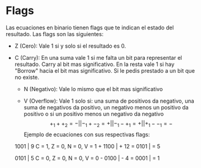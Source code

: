 # Flags

Las ecuaciones en binario tienen flags que te indican el estado del resultado. Las flags son las siguientes:

* Z (Cero): Vale 1 si y solo si el resultado es 0.

* C (Carry): En una suma vale 1 si me falta un bit para representar el resultado. Carry al bit mas significativo.
  En la resta vale 1 si hay "Borrow" hacia el bit mas significativo. Si le pedis prestado a un bit que no existe.
  
  * N (Negativo): Vale lo mismo que el bit mas significativo
  
  * V (Overflow): Vale 1 solo si: una suma de positivos da negativo, una suma de negativos da positivo, un negativo menos un positivo da positivo o si un positivo menos un negativo da negativo $$+_1++_2=-||-_1+-_2=+||-_1-+_1=+||+_1--_1=-$$
Ejemplo de ecuaciones con sus respectivas flags:

  1001 |       9          C = 1, Z = 0, N = 0, V = 1
\+ 1100 | + 12
= 0101 | = 5


  0101  |    5         C = 0, Z = 0, N = 0, V = 0
\- 0100 | - 4
\= 0001 | = 1 